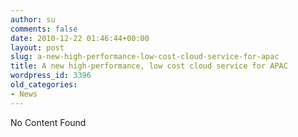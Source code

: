 ```yaml
---
author: su
comments: false
date: 2010-12-22 01:46:44+00:00
layout: post
slug: a-new-high-performance-low-cost-cloud-service-for-apac
title: A new high-performance, low cost cloud service for APAC
wordpress_id: 3396
old_categories:
- News
---
```


No Content Found
